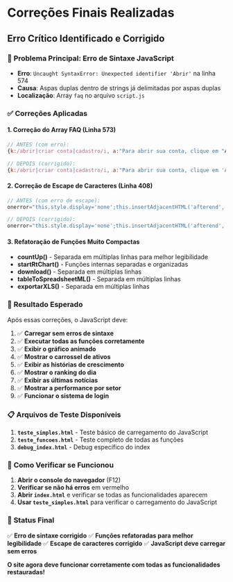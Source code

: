 # Correções Finais Realizadas

## Erro Crítico Identificado e Corrigido

### 🔴 **Problema Principal: Erro de Sintaxe JavaScript**
- **Erro**: `Uncaught SyntaxError: Unexpected identifier 'Abrir'` na linha 574
- **Causa**: Aspas duplas dentro de strings já delimitadas por aspas duplas
- **Localização**: Array `faq` no arquivo `script.js`

### ✅ **Correções Aplicadas**

#### 1. **Correção do Array FAQ (Linha 573)**
```javascript
// ANTES (com erro):
{k:/abrir|criar conta|cadastro/i, a:"Para abrir sua conta, clique em "Abrir Conta" e preencha seus dados. A aprovação é rápida."}

// DEPOIS (corrigido):
{k:/abrir|criar conta|cadastro/i, a:"Para abrir sua conta, clique em 'Abrir Conta' e preencha seus dados. A aprovação é rápida."}
```

#### 2. **Correção de Escape de Caracteres (Linha 408)**
```javascript
// ANTES (com erro de escape):
onerror="this.style.display='none';this.insertAdjacentHTML('afterend','<span class=\\'avatar\\'>${tk.slice(0,2)}</span>')"

// DEPOIS (corrigido):
onerror="this.style.display='none';this.insertAdjacentHTML('afterend','<span class=\\"avatar\\">${tk.slice(0,2)}</span>')"
```

#### 3. **Refatoração de Funções Muito Compactas**
- **countUp()** - Separada em múltiplas linhas para melhor legibilidade
- **startRtChart()** - Funções internas separadas e organizadas
- **download()** - Separada em múltiplas linhas
- **tableToSpreadsheetML()** - Separada em múltiplas linhas
- **exportarXLS()** - Separada em múltiplas linhas

### 🎯 **Resultado Esperado**

Após essas correções, o JavaScript deve:
1. ✅ **Carregar sem erros de sintaxe**
2. ✅ **Executar todas as funções corretamente**
3. ✅ **Exibir o gráfico animado**
4. ✅ **Mostrar o carrossel de ativos**
5. ✅ **Exibir as histórias de crescimento**
6. ✅ **Mostrar o ranking do dia**
7. ✅ **Exibir as últimas notícias**
8. ✅ **Mostrar a performance por setor**
9. ✅ **Funcionar o sistema de login**

### 📋 **Arquivos de Teste Disponíveis**

1. **`teste_simples.html`** - Teste básico de carregamento do JavaScript
2. **`teste_funcoes.html`** - Teste completo de todas as funções
3. **`debug_index.html`** - Debug específico do index

### 🔧 **Como Verificar se Funcionou**

1. **Abrir o console do navegador** (F12)
2. **Verificar se não há erros** em vermelho
3. **Abrir `index.html`** e verificar se todas as funcionalidades aparecem
4. **Usar `teste_simples.html`** para verificar o carregamento do JavaScript

### 🚀 **Status Final**

✅ **Erro de sintaxe corrigido**
✅ **Funções refatoradas para melhor legibilidade**
✅ **Escape de caracteres corrigido**
✅ **JavaScript deve carregar sem erros**

**O site agora deve funcionar corretamente com todas as funcionalidades restauradas!**

